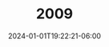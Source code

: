 ---
weight: 200
title: "2009"
description: "Volúmen 1"
date: "2024-01-01T19:22:21-06:00"
lastmod: "2024-01-01T19:22:21-06:00"
draft: false
toc: true
ShowPostNavLinks: true
---